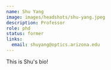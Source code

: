```yaml
---
name: Shu Yang
image: images/headshots/shu-yang.jpeg
description: Professor
role: phd
status: former
links:
  email: shuyang@optics.arizona.edu
---
```


This is Shu's bio!
